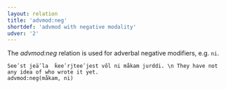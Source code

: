 ```yaml
---
layout: relation
title: 'advmod:neg'
shortdef: 'advmod with negative modality'
udver: '2'
---
```


The _advmod:neg_ relation is used for adverbal negative modifiers, e.g. `ni`.

~~~ sdparse
Seeʹst jeäʹla  ǩeeʹrjteeʹjest võl ni måkam jurddi. \n They have not any idea of who wrote it yet.
advmod:neg(måkam, ni)


~~~

<!-- Interlanguage links updated Pá kvě 14 11:08:49 CEST 2021 -->
